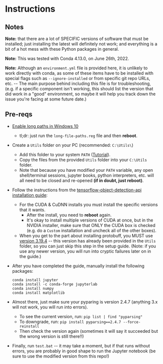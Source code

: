 # Instructions

## Notes
**Note:** that there are a lot of SPECIFIC versions of software that must be installed; just installing the latest will definitely not work; and everything is a bit of a hot mess with these Python packages in general.

**Note:** This was tested with Conda 4.13.0, on June 26th, 2022.

**Note:** Although an `environment.yml` file is provided here, it is unlikely to work directly with conda, as some of these items have to be installed with special flags such as `--ignore-installed` or from specific git repo URLs, etc. -- The main purpose behind including this file is for troubleshooting, (e.g. if a specific component isn't working, this should list the version that did work in a "good" environment, so maybe it will help you track down the issue you're facing at some future date.)

## Pre-reqs
    
  - [Enable long paths in Windows 10](https://docs.microsoft.com/en-us/windows/win32/fileio/maximum-file-path-limitation?tabs=cmd#enable-long-paths-in-windows-10-version-1607-and-later)
    - tl;dr: just run the `long-file-paths.reg` file and then **reboot**.

  - Create a `Utils` folder on your PC (recommended: `C:\Utils\`)
    - Add this folder to your system `PATH` ([Tutorial](https://www.c-sharpcorner.com/article/add-a-directory-to-path-environment-variable-in-windows-10/)).
    - Copy the files from the provided `Utils` folder into your `C:\Utils` folder.
    - Note that because you have modified your `PATH` variable, any open shell/terminal sessions, jupyter books, python interpreters, etc. will all need to be closed and re-opened **(if in doubt, just reboot)**.

  - Follow the instructions from the [tensorflow-object-detection-api installation guide](https://tensorflow-object-detection-api-tutorial.readthedocs.io/en/latest/install.html):
    - For the CUDA & CuDNN installs you must install the specific versions that it wants.
      - After the install, you need to **reboot** again.
      - It's okay to install multiple versions of CUDA at once, but in the NVIDIA installer, make sure that ONLY the CUDA box is checked (e.g. do a `Custom` installation and uncheck all of the other boxes).
    - When you get to the part about installing protobuff, you MUST use [version 3.19.4](https://github.com/protocolbuffers/protobuf/releases/tag/v3.19.4) -- this version has already been provided in the `Utils` folder, so you can just skip this step in the setup guide.  (Note: if you use any newer version, you will run into cryptic failures later on in the guide.)

  - After you have completed the guide, manually install the following packages:
    ```
    conda install jupyter
    conda install -c conda-forge jupyterlab
    conda install numpy
    conda install matplotlib
    ```
  - Almost there, just make sure your pyparing is version 2.4.7 (anything 3.x will not work, you will run into errors).
    - To see the current version, run: `pip list | find "pyparsing"`
    - To downgrade, run: `pip install pyparsing==2.4.7 --force-reinstall`
    - Then check the version again (sometimes it will say it succeeded but the wrong version is still there!!)

  - Finally, run `test.bat` -- it may take a moment, but if that runs without errors, you are probably in good shape to run the Jupyter notebook (be sure to use the modified version from this repo!)





